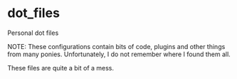 dot_files
=========

Personal dot files


NOTE:
These configurations contain bits of code, plugins and other things from many ponies. Unfortunately, I do
not remember where I found them all.

These files are quite a bit of a mess.
